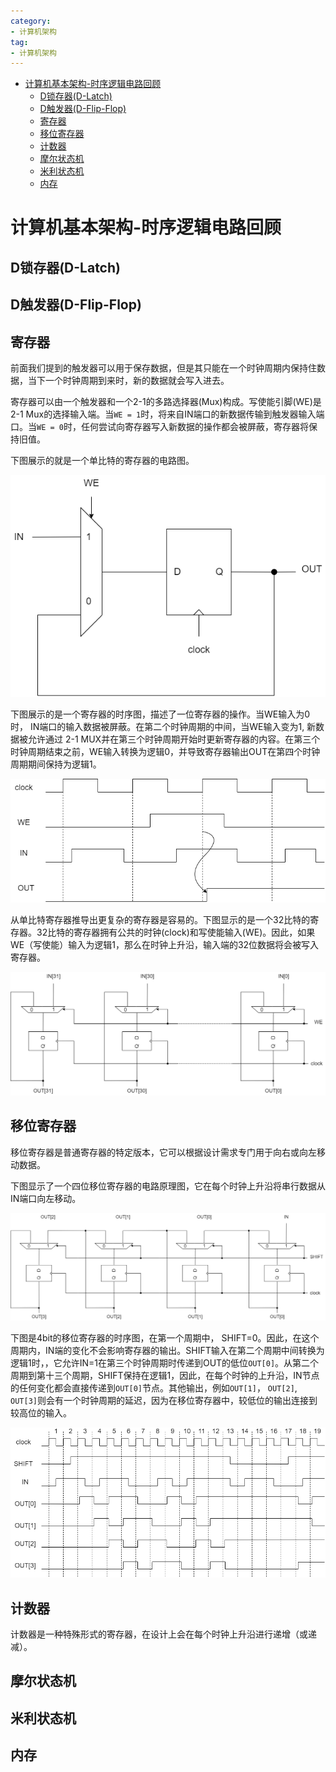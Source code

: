 ```yaml
---
category: 
- 计算机架构
tag:
- 计算机架构
---
```


- [计算机基本架构-时序逻辑电路回顾](#计算机基本架构-时序逻辑电路回顾)
  - [D锁存器(D-Latch)](#d锁存器d-latch)
  - [D触发器(D-Flip-Flop)](#d触发器d-flip-flop)
  - [寄存器](#寄存器)
  - [移位寄存器](#移位寄存器)
  - [计数器](#计数器)
  - [摩尔状态机](#摩尔状态机)
  - [米利状态机](#米利状态机)
  - [内存](#内存)


# 计算机基本架构-时序逻辑电路回顾

## D锁存器(D-Latch)

## D触发器(D-Flip-Flop)

## 寄存器

前面我们提到的触发器可以用于保存数据，但是其只能在一个时钟周期内保持住数据，当下一个时钟周期到来时，新的数据就会写入进去。

寄存器可以由一个触发器和一个2-1的多路选择器(Mux)构成。写使能引脚(WE)是2-1 Mux的选择输入端。当```WE = 1```时，将来自IN端口的新数据传输到触发器输入端口。当```WE = 0```时，任何尝试向寄存器写入新数据的操作都会被屏蔽，寄存器将保持旧值。

下图展示的就是一个单比特的寄存器的电路图。

![one-bit-register](https://raw.githubusercontent.com/zgjsxx/static-img-repo/main/blog/computer-base/Fundamentals-of-Computer-Architecture-and-Design/2/one-bit-register.png)

下图展示的是一个寄存器的时序图，描述了一位寄存器的操作。当WE输入为0时， IN端口的输入数据被屏蔽。在第二个时钟周期的中间，当WE输入变为1, 新数据被允许通过 2-1 MUX并在第三个时钟周期开始时更新寄存器的内容。在第三个时钟周期结束之前，WE输入转换为逻辑0，并导致寄存器输出OUT在第四个时钟周期期间保持为逻辑1。

![one-bit-register-timing-diagram](https://raw.githubusercontent.com/zgjsxx/static-img-repo/main/blog/computer-base/Fundamentals-of-Computer-Architecture-and-Design/2/one-bit-register-timing-diagram.png)

从单比特寄存器推导出更复杂的寄存器是容易的。下图显示的是一个32比特的寄存器。32比特的寄存器拥有公共的时钟(clock)和写使能输入(WE)。因此，如果WE（写使能）输入为逻辑1，那么在时钟上升沿，输入端的32位数据将会被写入寄存器。

![32-bit-register](https://raw.githubusercontent.com/zgjsxx/static-img-repo/main/blog/computer-base/Fundamentals-of-Computer-Architecture-and-Design/2/32-bit-register.png)


## 移位寄存器

移位寄存器是普通寄存器的特定版本，它可以根据设计需求专门用于向右或向左移动数据。

下图显示了一个四位移位寄存器的电路原理图，它在每个时钟上升沿将串行数据从IN端口向左移动。

![4-bit-shift-register](https://raw.githubusercontent.com/zgjsxx/static-img-repo/main/blog/computer-base/Fundamentals-of-Computer-Architecture-and-Design/2/4-bit-shift-register.png)

下图是4bit的移位寄存器的时序图，在第一个周期中， SHIFT=0。因此，在这个周期内，IN端的变化不会影响寄存器的输出。SHIFT输入在第二个周期中间转换为逻辑1时，，它允许IN=1在第三个时钟周期时传递到OUT的低位```OUT[0]```。从第二个周期到第十三个周期，SHIFT保持在逻辑1，因此，在每个时钟的上升沿，IN节点的任何变化都会直接传递到```OUT[0]```节点。其他输出，例如```OUT[1]```， ```OUT[2]```, ```OUT[3]```则会有一个时钟周期的延迟，因为在移位寄存器中，较低位的输出连接到较高位的输入。

![timing-of-shift-register](https://raw.githubusercontent.com/zgjsxx/static-img-repo/main/blog/computer-base/Fundamentals-of-Computer-Architecture-and-Design/2/timing-of-shift-register.png)

## 计数器

计数器是一种特殊形式的寄存器，在设计上会在每个时钟上升沿进行递增（或递减）。

## 摩尔状态机

## 米利状态机

## 内存